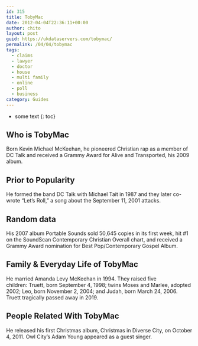 ```yaml
---
id: 315
title: TobyMac
date: 2012-04-04T22:36:11+00:00
author: chito
layout: post
guid: https://ukdataservers.com/tobymac/
permalink: /04/04/tobymac
tags:
  - claims
  - lawyer
  - doctor
  - house
  - multi family
  - online
  - poll
  - business
category: Guides
---
```


* some text
{: toc}


## Who is  TobyMac
                  
                  
                  
Born Kevin Michael McKeehan, he pioneered Christian rap as a member of DC Talk and received a Grammy Award for Alive and Transported, his 2009 album.
                  
                
                
                
## Prior to Popularity 
                  
                  
                  
He formed the band DC Talk with Michael Tait in 1987 and they later co-wrote &#8220;Let&#8217;s Roll,&#8221; a song about the September 11, 2001 attacks.
                  
                
                
                
## Random data 
                  
                  
                  
His 2007 album Portable Sounds sold 50,645 copies in its first week, hit #1 on the SoundScan Contemporary Christian Overall chart, and received a Grammy Award nomination for Best Pop/Contemporary Gospel Album.
                  
                
                
                
## Family & Everyday Life of TobyMac
                  
                  
                  
He married Amanda Levy McKeehan in 1994. They raised five children: Truett, born September 4, 1998; twins Moses and Marlee, adopted 2002; Leo, born November 2, 2004; and Judah, born March 24, 2006. Truett tragically passed away in 2019. 
                  
                
                
                
## People Related With  TobyMac
                  
                  
                  
He released his first Christmas album, Christmas in Diverse City, on October 4, 2011. Owl City&#8217;s Adam Young appeared as a guest singer.
                  
                
              
            
          
          
          
    
    
  
